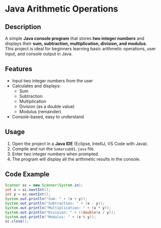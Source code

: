 # Java Arithmetic Operations

## Description
A simple **Java console program** that stores **two integer numbers** and displays their **sum, subtraction, multiplication, division, and modulus**.  
This project is ideal for beginners learning basic arithmetic operations, user input, and console output in Java.

## Features
- Input two integer numbers from the user
- Calculates and displays:
  - Sum
  - Subtraction
  - Multiplication
  - Division (as a double value)
  - Modulus (remainder)
- Console-based, easy to understand

## Usage
1. Open the project in a **Java IDE** (Eclipse, IntelliJ, VS Code with Java).
2. Compile and run the `Somarsub01.java` file.
3. Enter two integer numbers when prompted.
4. The program will display all the arithmetic results in the console.

## Code Example
```java
Scanner sc = new Scanner(System.in);
int x = sc.nextInt();
int y = sc.nextInt();
System.out.println("Sum: " + (x + y));
System.out.println("Subtraction: " + (x - y));
System.out.println("Multiplication: " + (x * y));
System.out.println("Division: " + ((double)x / y));
System.out.println("Modulus: " + (x % y));
sc.close();
